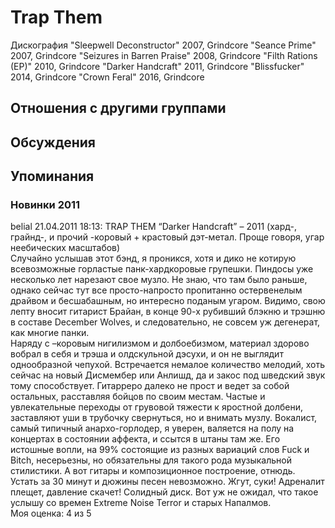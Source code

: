# Trap Them

Дискография
"Sleepwell Deconstructor" 2007, Grindcore
"Seance Prime" 2007, Grindcore
"Seizures in Barren Praise" 2008, Grindcore
"Filth Rations (EP)" 2010, Grindcore
"Darker Handcraft" 2011, Grindcore
"Blissfucker" 2014, Grindcore
"Crown Feral" 2016, Grindcore

## Отношения с другими группами


## Обсуждения


## Упоминания

### Новинки 2011

belial 21.04.2011 18:13:
TRAP THEM “Darker Handcraft” – 2011 (хард-, грайнд-, и прочий -коровый + крастовый дэт-метал. Проще говоря, угар неебических масштабов) <BR>Случайно услышав этот бэнд, я проникся, хотя и дико не котирую всевозможные горластые панк-хардкоровые групешки. Пиндосы уже несколько лет нарезают свое музло. Не знаю, что там было раньше, однако сейчас тут все просто-напросто пропитанно остервенелым драйвом и бесшабашным, но интересно поданым угаром. Видимо, свою лепту вносит гитарист Брайан, в конце 90-х рубивший блэкню и трэшню в составе December Wolves, и следовательно, не совсем уж дегенерат, как многие панки. <BR>Наряду с –коровым нигилизмом и долбоебизмом, материал здорово вобрал в себя и трэша и олдскульной дэсухи, и он не выглядит однообразной чепухой. Встречается немалое количество мелодий, хоть сейчас на новый Дисмембер или Анлишд, да и закос под шведский звук тому способствует. Гитарреро далеко не прост и ведет за собой остальных, расставляя бойцов по своим местам. Частые и увлекательные переходы от грувовой тяжести к яростной долбени, заставляют уши в трубочку свернуться, но и внимать музлу. Вокалист, самый типичный анархо-горлодер, я уверен, валяется на полу на концертах в состоянии аффекта, и ссытся в штаны там же. Его истошные вопли, на 99% состоящие из разных вариаций слов Fuck и Bitch, несерьезны, но обязательны для такого рода музыкальной стилистики. А вот гитары и композиционное построение, отнюдь. <BR>Устать за 30 минут и дюжины песен невозможно. Жгут, суки! Адреналит плещет, давление скачет! Солидный диск. Вот уж не ожидал, что такое услышу со времен Extreme Noise Terror и старых Напалмов.<BR>Моя оценка: 4 из 5 <BR>

